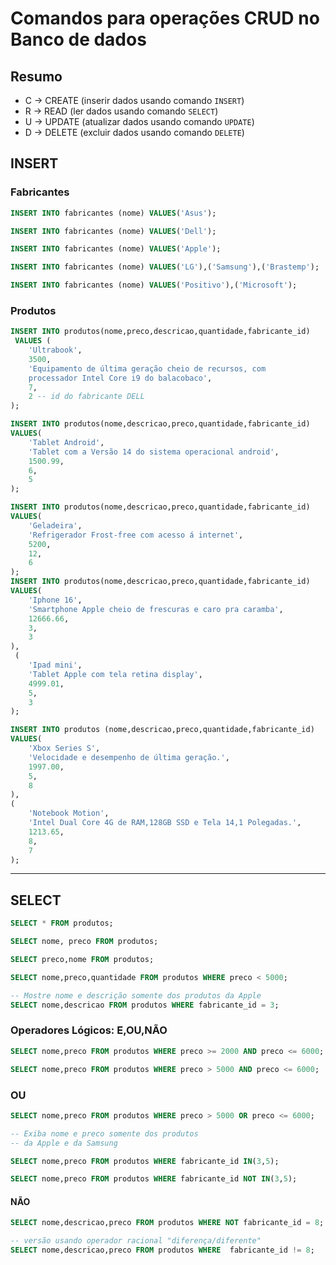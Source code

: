 # Comandos para operações CRUD no Banco de dados

## Resumo

- C -> CREATE (inserir dados usando comando `INSERT`)
- R -> READ (ler dados usando comando `SELECT`)
- U -> UPDATE (atualizar dados usando comando `UPDATE`)
- D -> DELETE (excluir dados usando comando `DELETE`)

## INSERT 

### Fabricantes

```sql
INSERT INTO fabricantes (nome) VALUES('Asus');

INSERT INTO fabricantes (nome) VALUES('Dell');

INSERT INTO fabricantes (nome) VALUES('Apple');

INSERT INTO fabricantes (nome) VALUES('LG'),('Samsung'),('Brastemp');

INSERT INTO fabricantes (nome) VALUES('Positivo'),('Microsoft');
```
### Produtos
```sql
INSERT INTO produtos(nome,preco,descricao,quantidade,fabricante_id)
 VALUES (
    'Ultrabook', 
    3500,
    'Equipamento de última geração cheio de recursos, com
    processador Intel Core i9 do balacobaco',
    7,
    2 -- id do fabricante DELL 
);

INSERT INTO produtos(nome,descricao,preco,quantidade,fabricante_id)
VALUES(
    'Tablet Android',
    'Tablet com a Versão 14 do sistema operacional android',
    1500.99,
    6,
    5
);

INSERT INTO produtos(nome,descricao,preco,quantidade,fabricante_id)
VALUES(
    'Geladeira',
    'Refrigerador Frost-free com acesso á internet',
    5200,
    12,
    6
);
INSERT INTO produtos(nome,descricao,preco,quantidade,fabricante_id)
VALUES(
    'Iphone 16',
    'Smartphone Apple cheio de frescuras e caro pra caramba',
    12666.66,
    3,
    3
),
 (
    'Ipad mini',
    'Tablet Apple com tela retina display',
    4999.01,
    5,
    3
);

INSERT INTO produtos (nome,descricao,preco,quantidade,fabricante_id)
VALUES(
    'Xbox Series S',
    'Velocidade e desempenho de última geração.',
    1997.00,
    5,
    8
),
(
    'Notebook Motion',
    'Intel Dual Core 4G de RAM,128GB SSD e Tela 14,1 Polegadas.',
    1213.65,
    8,
    7
);

```
---
## SELECT

```sql
SELECT * FROM produtos;

SELECT nome, preco FROM produtos;

SELECT preco,nome FROM produtos;

SELECT nome,preco,quantidade FROM produtos WHERE preco < 5000;

-- Mostre nome e descrição somente dos produtos da Apple
SELECT nome,descricao FROM produtos WHERE fabricante_id = 3;
```
### Operadores Lógicos: E,OU,NÃO

```sql
SELECT nome,preco FROM produtos WHERE preco >= 2000 AND preco <= 6000;

SELECT nome,preco FROM produtos WHERE preco > 5000 AND preco <= 6000;
```
### OU 

```sql
SELECT nome,preco FROM produtos WHERE preco > 5000 OR preco <= 6000;

-- Exiba nome e preco somente dos produtos 
-- da Apple e da Samsung

SELECT nome,preco FROM produtos WHERE fabricante_id IN(3,5);

SELECT nome,preco FROM produtos WHERE fabricante_id NOT IN(3,5);
```

#### NÃO
```sql
SELECT nome,descricao,preco FROM produtos WHERE NOT fabricante_id = 8;

-- versão usando operador racional "diferença/diferente" 
SELECT nome,descricao,preco FROM produtos WHERE  fabricante_id != 8;
```
